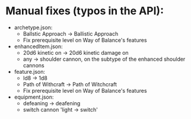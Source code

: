 # Manual fixes (typos in the API):

- archetype.json:
  - Ballstic Approach -> Ballistic Approach
  - Fix prerequisite level on Way of Balance's features
- enhancedItem.json:
  - 20d6 kinetic on -> 20d6 kinetic damage on
  - any -> shoulder cannon, on the subtype of the enhanced shoulder cannons
- feature.json:
  - ld8 -> 1d8
  - Path of Withcraft -> Path of Witchcraft
  - Fix prerequisite level on Way of Balance's features
- equipment.json:
  - defeaning -> deafening
  - switch cannon 'light -> switch'
